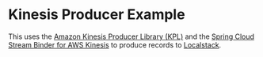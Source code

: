 # Kinesis Producer Example

This uses the 
[Amazon Kinesis Producer Library (KPL)](https://github.com/awslabs/amazon-kinesis-producer) 
and the 
[Spring Cloud Stream Binder for AWS Kinesis](https://github.com/spring-cloud/spring-cloud-stream-binder-aws-kinesis/blob/master/spring-cloud-stream-binder-kinesis-docs/src/main/asciidoc/overview.adoc)
to produce records to [Localstack](https://github.com/localstack/localstack).